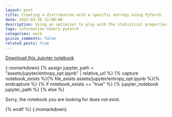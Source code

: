 ```yaml
---
layout: post
title: Creating a distribution with a specific entropy using PyTorch
date: 2025-03-26 12:00:00
description: Using an optimizer to play with the statistical properties of a distribution.
tags: information-theory pytorch
categories: work
giscus_comments: false
related_posts: true
---
```


<a href="/_downloads/entropy_opt.ipynb" download="entropy_opt.ipynb">Download this Jupyter notebook</a>

{::nomarkdown}
{% assign jupyter_path = "assets/jupyter/entropy_opt.ipynb" | relative_url %}
{% capture notebook_exists %}{% file_exists assets/jupyter/entropy_opt.ipynb %}{% endcapture %}
{% if notebook_exists == "true" %}
{% jupyter_notebook jupyter_path %}
{% else %}

<p>Sorry, the notebook you are looking for does not exist.</p>
{% endif %}
{:/nomarkdown}

